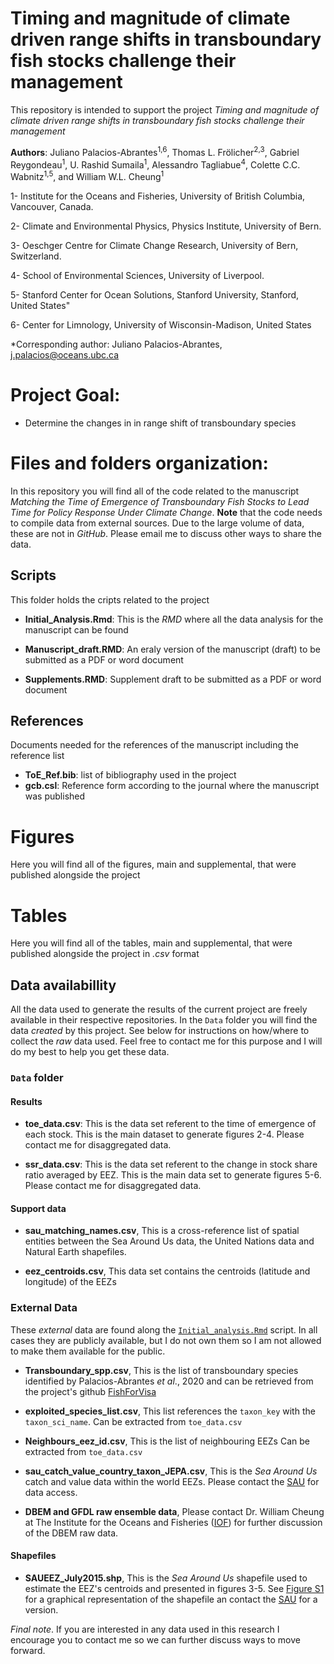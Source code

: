 # Timing and magnitude of climate driven range shifts in transboundary fish stocks challenge their management


This repository is intended to support the project *Timing and magnitude of climate driven range shifts in transboundary fish stocks challenge their management* 

**Authors**: Juliano Palacios-Abrantes<sup>1,6</sup>, Thomas L. Frölicher<sup>2,3</sup>, Gabriel Reygondeau<sup>1</sup>, U. Rashid
Sumaila<sup>1</sup>, Alessandro Tagliabue<sup>4</sup>, Colette C.C. Wabnitz<sup>1,5</sup>, and William W.L. Cheung<sup>1</sup>

1- Institute for the Oceans and Fisheries, University of British Columbia, Vancouver, Canada. 

2- Climate and Environmental Physics, Physics Institute, University of Bern.

3- Oeschger Centre for Climate Change Research, University of Bern, Switzerland.

4- School of Environmental Sciences, University of Liverpool.

5- Stanford Center for Ocean Solutions, Stanford University, Stanford, United States"

6- Center for Limnology, University of Wisconsin-Madison, United States



\*Corresponding author: Juliano Palacios-Abrantes, j.palacios@oceans.ubc.ca


# Project Goal:

- Determine the changes in in range shift of transboundary species 

# Files and folders organization:

In this repository you will find all of the code related to the manuscript *Matching the Time of Emergence of Transboundary Fish Stocks to Lead Time for Policy Response Under Climate Change*. **Note** that the code needs to compile data from external sources. Due to the large volume of data, these are not in *GitHub*. Please email me to discuss other ways to share the data.

## Scripts

This folder holds the cripts related to the project

- **Initial_Analysis.Rmd**: This is the *RMD* where all the data analysis for the manuscript can be found

- **Manuscript_draft.RMD**: An eraly version of the manuscript (draft) to be submitted as a PDF or word document

- **Supplements.RMD**: Supplement draft to be submitted as a PDF or word document

## References

Documents needed for the references of the manuscript including the reference list

- **ToE_Ref.bib**: list of bibliography used in the project
- **gcb.csl**: Reference form according to the journal where the manuscript was published

# Figures

Here you will find all of the figures, main and supplemental, that were published alongside the project

# Tables

Here you will find all of the tables, main and supplemental, that were published alongside the project in *.csv* format

## Data availabillity 

All the data used to generate the results of the current project are freely available in their respective repositories. In the `Data` folder you will find the data *created* by this project. See below for instructions on how/where to collect the *raw* data used. Feel free to contact me for this purpose and I will do my best to help you get these data. 

### `Data` folder

#### Results

- **toe_data.csv**: This is the data set referent to the time of emergence of each stock. This is the main dataset to generate figures 2-4. Please contact me for disaggregated data.

- **ssr_data.csv**: This is the data set referent to the change in stock share ratio averaged by EEZ. This is the main data set to generate figures 5-6. Please contact me for disaggregated data.

#### Support data

- **sau_matching_names.csv**, This is a cross-reference list of spatial entities between the Sea Around Us data, the United Nations data and Natural Earth shapefiles. 

- **eez_centroids.csv**, This data set contains the centroids (latitude and longitude) of the EEZs

### External Data

These *external* data are found along the [`Initial_analysis.Rmd`]() script. In all cases they are publicly available, but I do not own them so I am not allowed to make them available for the public. 

- **Transboundary_spp.csv**, This is the list of transboundary species identified by Palacios-Abrantes *et al*., 2020 and can be retrieved from the project's github [FishForVisa](https://github.com/jepa/FishForVisa/tree/master/Data/Results) 

- **exploited_species_list.csv**, This list references the `taxon_key` with the `taxon_sci_name`. Can be extracted from `toe_data.csv`

- **Neighbours_eez_id.csv**, This is the list of neighbouring EEZs Can be extracted from `toe_data.csv` 

- **sau_catch_value_country_taxon_JEPA.csv**, This is the *Sea Around Us* catch and value data within the world EEZs. Please contact the [SAU](http://seaaroundus.org) for data access.

- **DBEM and GFDL raw ensemble data**, Please contact Dr. William Cheung at The Institute for the Oceans and Fisheries ([IOF](https://oceans.ubc.ca/william-cheung/)) for further discussion of the DBEM raw data. 

#### Shapefiles

- **SAUEEZ_July2015.shp**, This is the *Sea Around Us* shapefile used to estimate the EEZ's centroids and presented in figures 3-5. See [Figure S1](https://github.com/jepa/EmergingFish/blob/gcb_rev/Figures/FigS1.png) for a graphical representation of the shapefile an contact the [SAU](http://seaaroundus.org) for a version. 

*Final note*. If you are interested in any data used in this research I encourage you to contact me so we can further discuss ways to move forward. 


